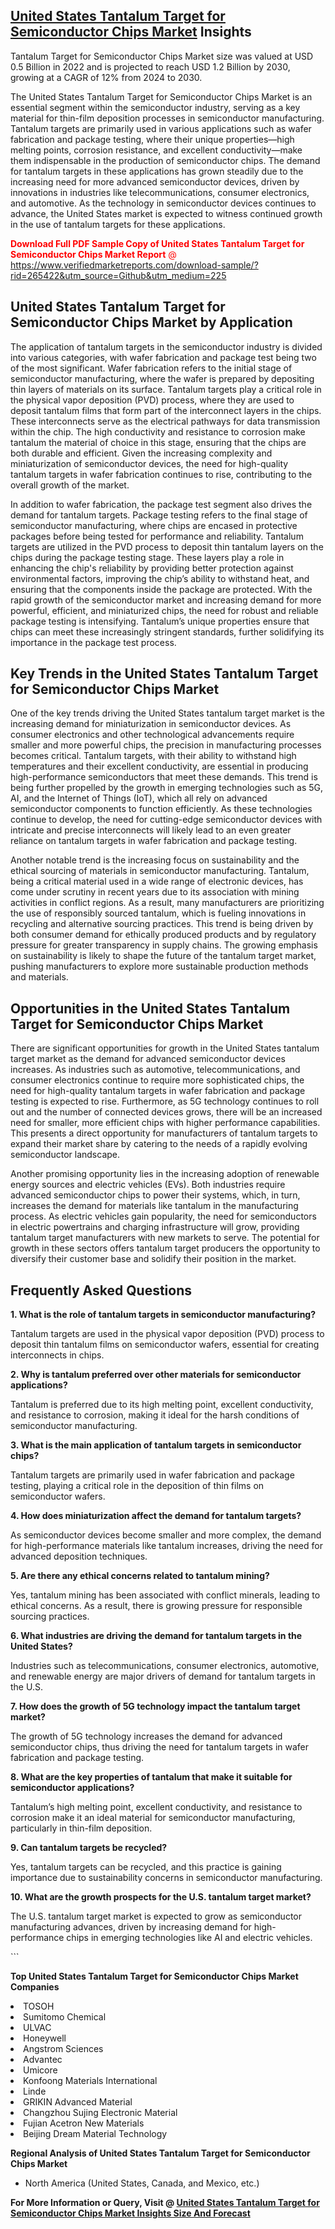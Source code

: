 <h2><a href="https://www.verifiedmarketreports.com/download-sample/?rid=265422&amp;utm_source=Github&amp;utm_medium=225" target="_blank">United States Tantalum Target for Semiconductor Chips Market</a> Insights</h2><p>Tantalum Target for Semiconductor Chips Market size was valued at USD 0.5 Billion in 2022 and is projected to reach USD 1.2 Billion by 2030, growing at a CAGR of 12% from 2024 to 2030.</p><p> <p>The United States Tantalum Target for Semiconductor Chips Market is an essential segment within the semiconductor industry, serving as a key material for thin-film deposition processes in semiconductor manufacturing. Tantalum targets are primarily used in various applications such as wafer fabrication and package testing, where their unique properties—high melting points, corrosion resistance, and excellent conductivity—make them indispensable in the production of semiconductor chips. The demand for tantalum targets in these applications has grown steadily due to the increasing need for more advanced semiconductor devices, driven by innovations in industries like telecommunications, consumer electronics, and automotive. As the technology in semiconductor devices continues to advance, the United States market is expected to witness continued growth in the use of tantalum targets for these applications. <p><span class=""><span style="color: #ff0000;"><strong>Download Full PDF Sample Copy of United States Tantalum Target for Semiconductor Chips Market Report</strong> @ </span><a href="https://www.verifiedmarketreports.com/download-sample/?rid=265422&amp;utm_source=Github&amp;utm_medium=225" target="_blank">https://www.verifiedmarketreports.com/download-sample/?rid=265422&amp;utm_source=Github&amp;utm_medium=225</a></span></p></p> <h2>United States Tantalum Target for Semiconductor Chips Market by Application</h2> <p>The application of tantalum targets in the semiconductor industry is divided into various categories, with wafer fabrication and package test being two of the most significant. Wafer fabrication refers to the initial stage of semiconductor manufacturing, where the wafer is prepared by depositing thin layers of materials on its surface. Tantalum targets play a critical role in the physical vapor deposition (PVD) process, where they are used to deposit tantalum films that form part of the interconnect layers in the chips. These interconnects serve as the electrical pathways for data transmission within the chip. The high conductivity and resistance to corrosion make tantalum the material of choice in this stage, ensuring that the chips are both durable and efficient. Given the increasing complexity and miniaturization of semiconductor devices, the need for high-quality tantalum targets in wafer fabrication continues to rise, contributing to the overall growth of the market. <p>In addition to wafer fabrication, the package test segment also drives the demand for tantalum targets. Package testing refers to the final stage of semiconductor manufacturing, where chips are encased in protective packages before being tested for performance and reliability. Tantalum targets are utilized in the PVD process to deposit thin tantalum layers on the chips during the package testing stage. These layers play a role in enhancing the chip's reliability by providing better protection against environmental factors, improving the chip’s ability to withstand heat, and ensuring that the components inside the package are protected. With the rapid growth of the semiconductor market and increasing demand for more powerful, efficient, and miniaturized chips, the need for robust and reliable package testing is intensifying. Tantalum’s unique properties ensure that chips can meet these increasingly stringent standards, further solidifying its importance in the package test process. <h2>Key Trends in the United States Tantalum Target for Semiconductor Chips Market</h2> <p>One of the key trends driving the United States tantalum target market is the increasing demand for miniaturization in semiconductor devices. As consumer electronics and other technological advancements require smaller and more powerful chips, the precision in manufacturing processes becomes critical. Tantalum targets, with their ability to withstand high temperatures and their excellent conductivity, are essential in producing high-performance semiconductors that meet these demands. This trend is being further propelled by the growth in emerging technologies such as 5G, AI, and the Internet of Things (IoT), which all rely on advanced semiconductor components to function efficiently. As these technologies continue to develop, the need for cutting-edge semiconductor devices with intricate and precise interconnects will likely lead to an even greater reliance on tantalum targets in wafer fabrication and package testing. <p>Another notable trend is the increasing focus on sustainability and the ethical sourcing of materials in semiconductor manufacturing. Tantalum, being a critical material used in a wide range of electronic devices, has come under scrutiny in recent years due to its association with mining activities in conflict regions. As a result, many manufacturers are prioritizing the use of responsibly sourced tantalum, which is fueling innovations in recycling and alternative sourcing practices. This trend is being driven by both consumer demand for ethically produced products and by regulatory pressure for greater transparency in supply chains. The growing emphasis on sustainability is likely to shape the future of the tantalum target market, pushing manufacturers to explore more sustainable production methods and materials. <h2>Opportunities in the United States Tantalum Target for Semiconductor Chips Market</h2> <p>There are significant opportunities for growth in the United States tantalum target market as the demand for advanced semiconductor devices increases. As industries such as automotive, telecommunications, and consumer electronics continue to require more sophisticated chips, the need for high-quality tantalum targets in wafer fabrication and package testing is expected to rise. Furthermore, as 5G technology continues to roll out and the number of connected devices grows, there will be an increased need for smaller, more efficient chips with higher performance capabilities. This presents a direct opportunity for manufacturers of tantalum targets to expand their market share by catering to the needs of a rapidly evolving semiconductor landscape. <p>Another promising opportunity lies in the increasing adoption of renewable energy sources and electric vehicles (EVs). Both industries require advanced semiconductor chips to power their systems, which, in turn, increases the demand for materials like tantalum in the manufacturing process. As electric vehicles gain popularity, the need for semiconductors in electric powertrains and charging infrastructure will grow, providing tantalum target manufacturers with new markets to serve. The potential for growth in these sectors offers tantalum target producers the opportunity to diversify their customer base and solidify their position in the market. <h2>Frequently Asked Questions</h2> <p><strong>1. What is the role of tantalum targets in semiconductor manufacturing?</strong></p> <p>Tantalum targets are used in the physical vapor deposition (PVD) process to deposit thin tantalum films on semiconductor wafers, essential for creating interconnects in chips.</p> <p><strong>2. Why is tantalum preferred over other materials for semiconductor applications?</strong></p> <p>Tantalum is preferred due to its high melting point, excellent conductivity, and resistance to corrosion, making it ideal for the harsh conditions of semiconductor manufacturing.</p> <p><strong>3. What is the main application of tantalum targets in semiconductor chips?</strong></p> <p>Tantalum targets are primarily used in wafer fabrication and package testing, playing a critical role in the deposition of thin films on semiconductor wafers.</p> <p><strong>4. How does miniaturization affect the demand for tantalum targets?</strong></p> <p>As semiconductor devices become smaller and more complex, the demand for high-performance materials like tantalum increases, driving the need for advanced deposition techniques.</p> <p><strong>5. Are there any ethical concerns related to tantalum mining?</strong></p> <p>Yes, tantalum mining has been associated with conflict minerals, leading to ethical concerns. As a result, there is growing pressure for responsible sourcing practices.</p> <p><strong>6. What industries are driving the demand for tantalum targets in the United States?</strong></p> <p>Industries such as telecommunications, consumer electronics, automotive, and renewable energy are major drivers of demand for tantalum targets in the U.S.</p> <p><strong>7. How does the growth of 5G technology impact the tantalum target market?</strong></p> <p>The growth of 5G technology increases the demand for advanced semiconductor chips, thus driving the need for tantalum targets in wafer fabrication and package testing.</p> <p><strong>8. What are the key properties of tantalum that make it suitable for semiconductor applications?</strong></p> <p>Tantalum’s high melting point, excellent conductivity, and resistance to corrosion make it an ideal material for semiconductor manufacturing, particularly in thin-film deposition.</p> <p><strong>9. Can tantalum targets be recycled?</strong></p> <p>Yes, tantalum targets can be recycled, and this practice is gaining importance due to sustainability concerns in semiconductor manufacturing.</p> <p><strong>10. What are the growth prospects for the U.S. tantalum target market?</strong></p> <p>The U.S. tantalum target market is expected to grow as semiconductor manufacturing advances, driven by increasing demand for high-performance chips in emerging technologies like AI and electric vehicles.</p> ```</p><p><strong>Top United States Tantalum Target for Semiconductor Chips Market Companies</strong></p><div data-test-id=""><p><li>TOSOH</li><li> Sumitomo Chemical</li><li> ULVAC</li><li> Honeywell</li><li> Angstrom Sciences</li><li> Advantec</li><li> Umicore</li><li> Konfoong Materials International</li><li> Linde</li><li> GRIKIN Advanced Material</li><li> Changzhou Sujing Electronic Material</li><li> Fujian Acetron New Materials</li><li> Beijing Dream Material Technology</li></p><div><strong>Regional Analysis of&nbsp;United States Tantalum Target for Semiconductor Chips Market</strong></div><ul><li dir="ltr"><p dir="ltr">North America&nbsp;(United States, Canada, and Mexico, etc.)</p></li></ul><p><strong>For More Information or Query, Visit @&nbsp;</strong><strong><a href="https://www.verifiedmarketreports.com/product/tantalum-target-for-semiconductor-chips-market/?utm_source=Github&amp;utm_medium=225" target="_blank">United States Tantalum Target for Semiconductor Chips Market Insights Size And Forecast</a></strong></p></div>
